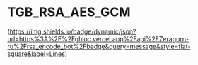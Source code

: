 # TGB_RSA_AES_GCM

(https://img.shields.io/badge/dynamic/json?url=https%3A%2F%2Fghloc.vercel.app%2Fapi%2FZeragorn-ru%2Frsa_encode_bot%2Fbadge&query=message&style=flat-square&label=Lines)
